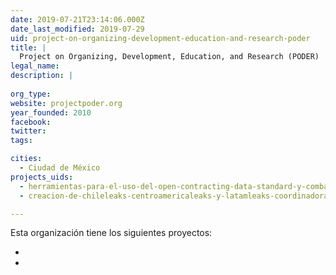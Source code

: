 ```yaml
---
date: 2019-07-21T23:14:06.000Z
date_last_modified: 2019-07-29
uid: project-on-organizing-development-education-and-research-poder
title: |
  Project on Organizing, Development, Education, and Research (PODER)
legal_name: 
description: |
  
org_type: 
website: projectpoder.org
year_founded: 2010
facebook: 
twitter: 
tags:

cities: 
  - Ciudad de México
projects_uids:
  - herramientas-para-el-uso-del-open-contracting-data-standard-y-combatirla-captura-del-estado-desde-sociedad-civil
  - creacion-de-chileleaks-centroamericaleaks-y-latamleaks-coordinadora-regional-de-las-plataformas-de-whistleblowing

---
```


Esta organización tiene los siguientes proyectos:

- [](/proyectos/herramientas-para-el-uso-del-open-contracting-data-standard-y-combatirla-captura-del-estado-desde-sociedad-civil)
- [](/proyectos/creacion-de-chileleaks-centroamericaleaks-y-latamleaks-coordinadora-regional-de-las-plataformas-de-whistleblowing)
